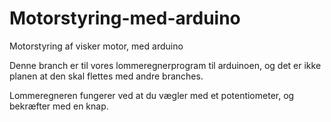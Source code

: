 # Motorstyring-med-arduino
Motorstyring af visker motor, med arduino

Denne branch er til vores lommeregnerprogram til arduinoen, og det er ikke planen at den skal flettes med andre branches.

Lommeregneren fungerer ved at du vægler med et potentiometer, og bekræfter med en knap.
